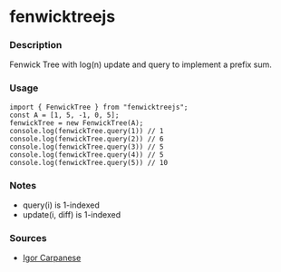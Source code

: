# fenwicktreejs

### Description

Fenwick Tree with log(n) update and query to implement a prefix sum.

### Usage

```
import { FenwickTree } from "fenwicktreejs";
const A = [1, 5, -1, 0, 5];
fenwickTree = new FenwickTree(A);
console.log(fenwickTree.query(1)) // 1
console.log(fenwickTree.query(2)) // 6
console.log(fenwickTree.query(3)) // 5
console.log(fenwickTree.query(4)) // 5
console.log(fenwickTree.query(5)) // 10
```

### Notes

- query(i) is 1-indexed
- update(i, diff) is 1-indexed

### Sources

- [Igor Carpanese](https://medium.com/carpanese/a-visual-introduction-to-fenwick-tree-89b82cac5b3c)

